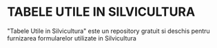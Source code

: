 # TABELE UTILE IN SILVICULTURA
"Tabele Utile in Silvicultura" este un repository gratuit si deschis pentru furnizarea formularelor utilizate in Silvicultura
